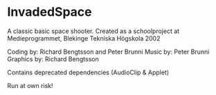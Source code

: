 # InvadedSpace

A classic basic space shooter.
Created as a schoolproject at Medieprogrammet, Blekinge Tekniska Högskola 2002

Coding by: Richard Bengtsson and Peter Brunni
Music by: Peter Brunni
Graphics by: Richard Bengtsson

Contains deprecated dependencies (AudioClip & Applet)

Run at own risk!
